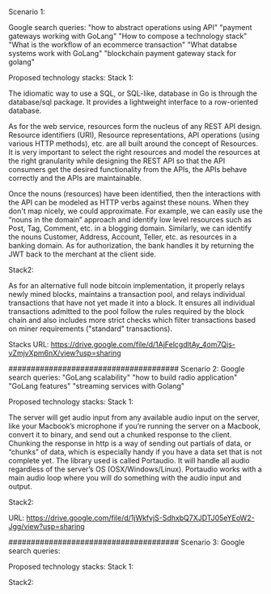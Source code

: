 Scenario 1:

Google search queries:
"how to abstract operations using API"
"payment gateways working with GoLang"
"How to compose a technology stack"
"What is the workflow of an ecommerce transaction"
"What databse systems work with GoLang"
"blockchain payment gateway stack for golang"

Proposed technology stacks:
Stack 1:

The idiomatic way to use a SQL, or SQL-like, database in Go is through the database/sql package. It provides a lightweight interface to a row-oriented database.

As for the web service, resources form the nucleus of any REST API design. Resource identifiers (URI), Resource representations, API operations (using various HTTP methods), etc. are all built around the concept of Resources. It is very important to select the right resources and model the resources at the right granularity while designing the REST API so that the API consumers get the desired functionality from the APIs, the APIs behave correctly and the APIs are maintainable.

Once the nouns (resources) have been identified, then the interactions with the API can be modeled as HTTP verbs against these nouns. When they don't map nicely, we could approximate. For example, we can easily use the “nouns in the domain” approach and identify low level resources such as Post, Tag, Comment, etc. in a blogging domain. Similarly, we can identify the nouns Customer, Address, Account, Teller, etc. as resources in a banking domain. As for authorization, the bank handles it by returning the JWT back to the merchant at the client side.

Stack2:

As for an alternative full node bitcoin implementation, it properly relays newly mined blocks, maintains a transaction pool, and relays individual transactions that have not yet made it into a block. It ensures all individual transactions admitted to the pool follow the rules required by the block chain and also includes more strict checks which filter transactions based on miner requirements ("standard" transactions).

Stacks URL: https://drive.google.com/file/d/1AjFelcgdltAy_4om7Qjs-vZmjvXpm6nX/view?usp=sharing

######################################
Scenario 2:
Google search queries:
"GoLang scalability"
"how to build radio application"
"GoLang features"
"streaming services with Golang"

Proposed technology stacks:
Stack 1:

The server will get audio input from any available audio input on the server, like your Macbook’s microphone if you’re running the server on a Macbook, convert it to binary, and send out a chunked response to the client. Chunking the response in http is a way of sending out partials of data, or “chunks” of data, which is especially handy if you have a data set that is not complete yet. The library used is called Portaudio. It will handle all audio regardless of the server’s OS (OSX/Windows/Linux). Portaudio works with a main audio loop where you will do something with the audio input and output.


Stack2:

URL: https://drive.google.com/file/d/1jWkfvjS-SdhxbQ7XJDTJ05eYEoW2-Jgg/view?usp=sharing

######################################
Scenario 3:
Google search queries:

Proposed technology stacks:
Stack 1:


Stack2:
